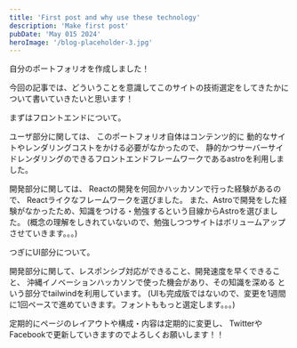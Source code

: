```yaml
---
title: 'First post and why use these technology'
description: 'Make first post'
pubDate: 'May 015 2024'
heroImage: '/blog-placeholder-3.jpg'
---
```


自分のポートフォリオを作成しました！

今回の記事では、どういうことを意識してこのサイトの技術選定をしてきたかについて書いていきたいと思います！


まずはフロントエンドについて。

ユーザ部分に関しては、
このポートフォリオ自体はコンテンツ的に
動的なサイトやレンダリングコストをかける必要がなかったので、
静的かつサーバーサイドレンダリングのできるフロントエンドフレームワークであるastroを利用しました。

開発部分に関しては、
Reactの開発を何回かハッカソンで行った経験があるので、
Reactライクなフレームワークを選びました。
また、Astroで開発をした経験がなかったため、知識をつける・勉強するという目線からAstroを選びました。
(概念の理解をしきれていないので、勉強しつつサイトはボリュームアップさせていきます。。。)


つぎにUI部分について。

開発部分に関して、レスポンシブ対応ができること、開発速度を早くできること、
沖縄イノベーションハッカソンで使った機会があり、その知識を深める
という部分でtailwindを利用しています。
(UIも完成版ではないので、変更を1週間に1回ペースで進めていきます。フォントももっと選定します。。。)


定期的にページのレイアウトや構成・内容は定期的に変更し、
TwitterやFacebookで更新していきますのでよろしくお願いします！！